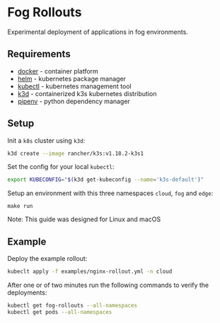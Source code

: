 # Fog Rollouts

Experimental deployment of applications in fog environments.

## Requirements

- [docker](https://www.docker.com/get-started) - container platform
- [helm](http://helm.sh) - kubernetes package manager
- [kubectl](https://kubernetes.io/docs/tasks/tools/install-kubectl/) - kubernetes management tool
- [k3d](https://github.com/rancher/k3d) - containerized k3s kubernetes distribution
- [pipenv](https://pipenv.pypa.io/en/latest/) - python dependency manager

## Setup

Init a `k8s` cluster using `k3d`:

```sh
k3d create --image rancher/k3s:v1.18.2-k3s1
```

Set the config for your local `kubectl`:

```sh
export KUBECONFIG="$(k3d get-kubeconfig --name='k3s-default')"
```

Setup an environment with this three namespaces `cloud`, `fog` and `edge`:

```
make run
```

Note: This guide was designed for Linux and macOS

## Example

Deploy the example rollout:

```sh
kubeclt apply -f examples/nginx-rollout.yml -n cloud
```

After one or of two minutes run the following commands to verify the deployments:

```sh
kubectl get fog-rollouts --all-namespaces
kubectl get pods --all-namespaces
```

